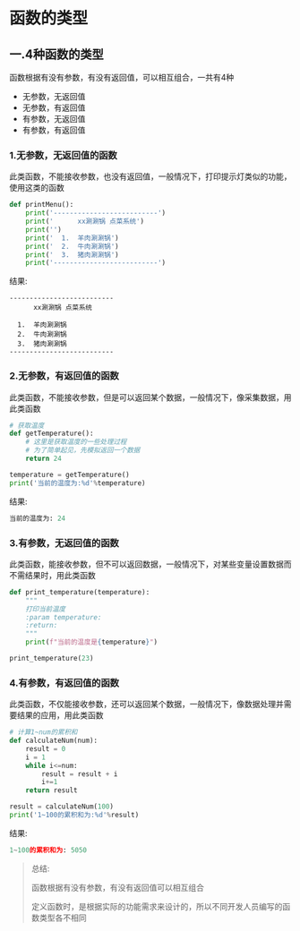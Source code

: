 # 函数的类型

## 一.4种函数的类型

函数根据有没有参数，有没有返回值，可以相互组合，一共有4种

- 无参数，无返回值
- 无参数，有返回值
- 有参数，无返回值
- 有参数，有返回值

### 1.无参数，无返回值的函数

此类函数，不能接收参数，也没有返回值，一般情况下，打印提示灯类似的功能，使用这类的函数

```python
def printMenu():
    print('--------------------------')
    print('      xx涮涮锅 点菜系统')
    print('')
    print('  1.  羊肉涮涮锅')
    print('  2.  牛肉涮涮锅')
    print('  3.  猪肉涮涮锅')
    print('--------------------------')
```

结果:

```
--------------------------
      xx涮涮锅 点菜系统

  1.  羊肉涮涮锅
  2.  牛肉涮涮锅
  3.  猪肉涮涮锅
--------------------------
```

### 2.无参数，有返回值的函数

此类函数，不能接收参数，但是可以返回某个数据，一般情况下，像采集数据，用此类函数

```python
# 获取温度
def getTemperature():
    # 这里是获取温度的一些处理过程
    # 为了简单起见，先模拟返回一个数据
    return 24

temperature = getTemperature()
print('当前的温度为:%d'%temperature)
```

结果:

```python
当前的温度为: 24
```

### 3.有参数，无返回值的函数

此类函数，能接收参数，但不可以返回数据，一般情况下，对某些变量设置数据而不需结果时，用此类函数

```python
def print_temperature(temperature):
    """
    打印当前温度
    :param temperature:
    :return:
    """
    print(f"当前的温度是{temperature}")

print_temperature(23)
```

### 4.有参数，有返回值的函数

此类函数，不仅能接收参数，还可以返回某个数据，一般情况下，像数据处理并需要结果的应用，用此类函数

```python
# 计算1~num的累积和
def calculateNum(num):
    result = 0
    i = 1
    while i<=num:
        result = result + i
        i+=1
    return result

result = calculateNum(100)
print('1~100的累积和为:%d'%result)
```

结果:

```python
1~100的累积和为: 5050
```

> 总结:
>
> 函数根据有没有参数，有没有返回值可以相互组合
>
> 定义函数时，是根据实际的功能需求来设计的，所以不同开发人员编写的函数类型各不相同